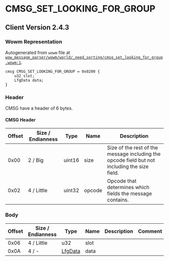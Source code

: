 # CMSG_SET_LOOKING_FOR_GROUP

## Client Version 2.4.3

### Wowm Representation

Autogenerated from `wowm` file at [`wow_message_parser/wowm/world/_need_sorting/cmsg_set_looking_for_group.wowm:1`](https://github.com/gtker/wow_messages/tree/main/wow_message_parser/wowm/world/_need_sorting/cmsg_set_looking_for_group.wowm#L1).
```rust,ignore
cmsg CMSG_SET_LOOKING_FOR_GROUP = 0x0200 {
    u32 slot;
    LfgData data;
}
```
### Header

CMSG have a header of 6 bytes.

#### CMSG Header

| Offset | Size / Endianness | Type   | Name   | Description |
| ------ | ----------------- | ------ | ------ | ----------- |
| 0x00   | 2 / Big           | uint16 | size   | Size of the rest of the message including the opcode field but not including the size field.|
| 0x02   | 4 / Little        | uint32 | opcode | Opcode that determines which fields the message contains.|

### Body

| Offset | Size / Endianness | Type | Name | Description | Comment |
| ------ | ----------------- | ---- | ---- | ----------- | ------- |
| 0x06 | 4 / Little | u32 | slot |  |  |
| 0x0A | 4 / - | [LfgData](lfgdata.md) | data |  |  |

